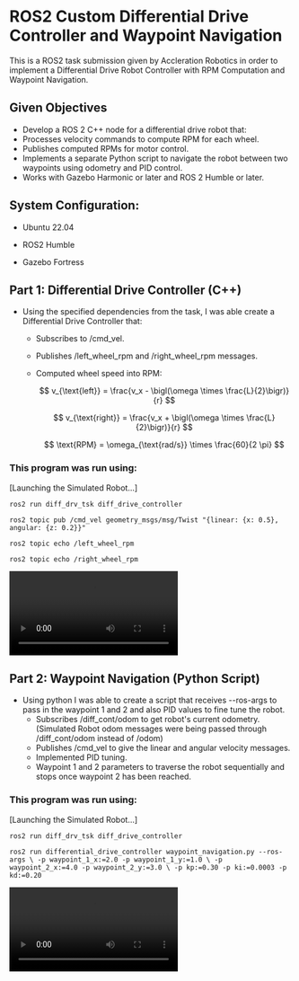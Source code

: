 # ROS2 Custom Differential Drive Controller and Waypoint Navigation

This is a ROS2 task submission given by Accleration Robotics in order to implement a Differential Drive Robot Controller with RPM Computation and Waypoint Navigation.

## Given Objectives
- Develop a ROS 2 C++ node for a differential drive robot that:
- Processes velocity commands to compute RPM for each wheel.
- Publishes computed RPMs for motor control.
- Implements a separate Python script to navigate the robot between two waypoints using odometry and PID control.
- Works with Gazebo Harmonic or later and ROS 2 Humble or later.

## System Configuration:

* Ubuntu 22.04

* ROS2 Humble

* Gazebo Fortress

## Part 1: Differential Drive Controller (C++)

- Using the specified dependencies from the task, I was able create a Differential Drive Controller that:
    - Subscribes to /cmd_vel.
    - Publishes /left_wheel_rpm and /right_wheel_rpm messages.
    - Computed wheel speed into RPM:
      
        $$
        v_{\text{left}} = \frac{v_x - \bigl(\omega \times \frac{L}{2}\bigr)}{r}
        $$

        $$
        v_{\text{right}} = \frac{v_x + \bigl(\omega \times \frac{L}{2}\bigr)}{r}
        $$

        $$
        \text{RPM} = \omega_{\text{rad/s}} \times \frac{60}{2 \pi}
        $$

### This program was run using:
  [Launching the Simulated Robot...]
  
  `ros2 run diff_drv_tsk diff_drive_controller`
  
  `ros2 topic pub /cmd_vel geometry_msgs/msg/Twist "{linear: {x: 0.5}, angular: {z: 0.2}}"`
  
  `ros2 topic echo /left_wheel_rpm`
  
  `ros2 topic echo /right_wheel_rpm`

![Task 1](/task_demo_videos/Part_1.webm)

## Part 2: Waypoint Navigation (Python Script)

- Using python I was able to create a script that receives --ros-args to pass in the waypoint 1 and 2 and also PID values to fine tune the robot.
  - Subscribes /diff_cont/odom to get robot's current odometry. (Simulated Robot odom messages were being passed through /diff_cont/odom instead of /odom)
  - Publishes /cmd_vel to give the linear and angular velocity messages.
  - Implemented PID tuning.
  - Waypoint 1 and 2 parameters to traverse the robot sequentially and stops once waypoint 2 has been reached.

### This program was run using:
  [Launching the Simulated Robot...]
  
  `ros2 run diff_drv_tsk diff_drive_controller`
  
  ``ros2 run differential_drive_controller waypoint_navigation.py --ros-args \
    -p waypoint_1_x:=2.0 -p waypoint_1_y:=1.0 \
    -p waypoint_2_x:=4.0 -p waypoint_2_y:=3.0 \
    -p kp:=0.30 -p ki:=0.0003 -p kd:=0.20``
    
![Task 2](/task_demo_videos/Part_2.webm)
